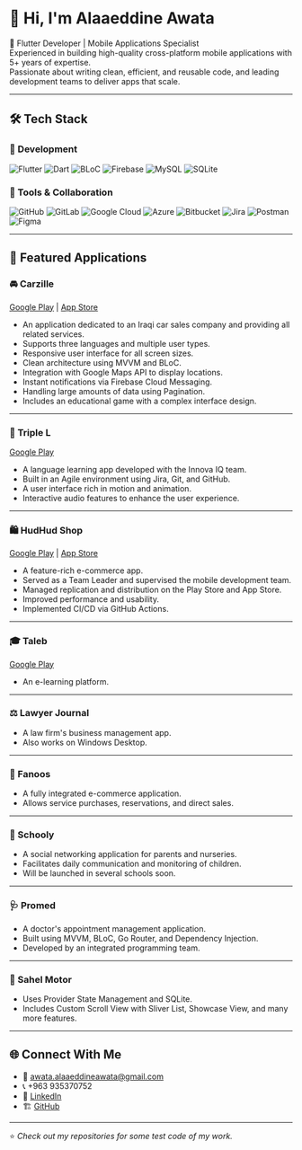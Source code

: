 # 👋 Hi, I'm Alaaeddine Awata  

🚀 Flutter Developer | Mobile Applications Specialist  
Experienced in building high-quality cross-platform mobile applications with 5+ years of expertise.  
Passionate about writing clean, efficient, and reusable code, and leading development teams to deliver apps that scale.  

---

## 🛠️ Tech Stack

### 🚀 Development
![Flutter](https://img.shields.io/badge/Flutter-02569B?style=for-the-badge&logo=flutter&logoColor=white)
![Dart](https://img.shields.io/badge/Dart-0175C2?style=for-the-badge&logo=dart&logoColor=white)
![BLoC](https://img.shields.io/badge/BLoC-0769AD?style=for-the-badge&logo=flutter&logoColor=white)
![Firebase](https://img.shields.io/badge/Firebase-FFCA28?style=for-the-badge&logo=firebase&logoColor=black)
![MySQL](https://img.shields.io/badge/MySQL-005C84?style=for-the-badge&logo=mysql&logoColor=white)
![SQLite](https://img.shields.io/badge/SQLite-07405E?style=for-the-badge&logo=sqlite&logoColor=white)

### 🧰 Tools & Collaboration
![GitHub](https://img.shields.io/badge/GitHub-181717?style=for-the-badge&logo=github&logoColor=white)
![GitLab](https://img.shields.io/badge/GitLab-FCA121?style=for-the-badge&logo=gitlab&logoColor=white)
![Google Cloud](https://img.shields.io/badge/Google_Cloud-4285F4?style=for-the-badge&logo=googlecloud&logoColor=white)
![Azure](https://img.shields.io/badge/Azure-0078D4?style=for-the-badge&logo=microsoftazure&logoColor=white)
![Bitbucket](https://img.shields.io/badge/Bitbucket-0052CC?style=for-the-badge&logo=bitbucket&logoColor=white)
![Jira](https://img.shields.io/badge/Jira-0052CC?style=for-the-badge&logo=jira&logoColor=white)
![Postman](https://img.shields.io/badge/Postman-FF6C37?style=for-the-badge&logo=postman&logoColor=white)
![Figma](https://img.shields.io/badge/Figma-F24E1E?style=for-the-badge&logo=figma&logoColor=white)

---

## 📱 Featured Applications  

### 🚘 Carzille
[Google Play](https://play.google.com/store/apps/details?id=com.app.carzille) | [App Store](https://apps.apple.com/us/app/carzille/id1662456166)
- An application dedicated to an Iraqi car sales company and providing all related services.
- Supports three languages ​​and multiple user types.
- Responsive user interface for all screen sizes.
- Clean architecture using MVVM and BLoC.
- Integration with Google Maps API to display locations.
- Instant notifications via Firebase Cloud Messaging.
- Handling large amounts of data using Pagination.
- Includes an educational game with a complex interface design.

 ---

### 🔁 Triple L
[Google Play](https://play.google.com/store/apps/details?id=com.iqinnova.triple_l.triple_l)
- A language learning app developed with the Innova IQ team.
- Built in an Agile environment using Jira, Git, and GitHub.
- A user interface rich in motion and animation.
- Interactive audio features to enhance the user experience.

---

### 🛍️ HudHud Shop
[Google Play](https://play.google.com/store/apps/details?id=com.hudhudshop.client) | [App Store](https://apps.apple.com/us/app/hudhud-shop-%D9%85%D8%AA%D8%AC%D8%B1-%D9%87%D8%AF%D9%87%D8%AF/id1594629990)
- A feature-rich e-commerce app.
 - Served as a Team Leader and supervised the mobile development team.
- Managed replication and distribution on the Play Store and App Store.
- Improved performance and usability.
- Implemented CI/CD via GitHub Actions.

---

### 🎓 Taleb
[Google Play](https://play.google.com/store/apps/details?id=com.novech.taleb)
- An e-learning platform.

---

### ⚖️ Lawyer Journal
- A law firm's business management app.
- Also works on Windows Desktop.

 ---

### 🛒 Fanoos
- A fully integrated e-commerce application.
- Allows service purchases, reservations, and direct sales.

---

### 🏫 Schooly
- A social networking application for parents and nurseries.
- Facilitates daily communication and monitoring of children.
- Will be launched in several schools soon.

---

### 🩺 Promed
- A doctor's appointment management application.
- Built using MVVM, BLoC, Go Router, and Dependency Injection.
- Developed by an integrated programming team.

---

### 🚗 Sahel Motor
- Uses Provider State Management and SQLite.
- Includes Custom Scroll View with Sliver List, Showcase View, and many more features.

---

## 🌐 Connect With Me
- 📧 [awata.alaaeddineawata@gmail.com](mailto:awata.alaaeddineawata@gmail.com)  
- 📞 +963 935370752  
- 💼 [LinkedIn](https://www.linkedin.com/in/alaaeddine-awata-aa6097124)  
- 🏗️ [GitHub](https://github.com/alaaeddine-awata)  

---

⭐️ *Check out my repositories for some test code of my work.*
